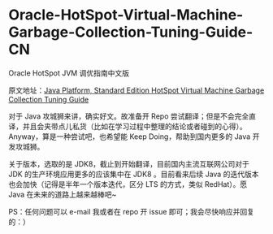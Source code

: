 # Oracle-HotSpot-Virtual-Machine-Garbage-Collection-Tuning-Guide-CN
Oracle HotSpot JVM 调优指南中文版

原文地址：[Java Platform, Standard Edition HotSpot Virtual Machine Garbage Collection Tuning Guide](https://docs.oracle.com/javase/8/docs/technotes/guides/vm/gctuning/toc.html)

对于 Java 攻城狮来讲，确实好文。故准备开 Repo 尝试翻译；但是不会完全直译，并且会夹带点儿私货（比如在学习过程中整理的结论或者碰到的心得）。Anyway，算是一种尝试吧，也希望能 Keep Doing，帮助到国内更多的 Java 开发攻城狮。

关于版本，选取的是 JDK8，截止到开始翻译，目前国内主流互联网公司对于 JDK 的生产环境应用更多的应该集中在 JDK8 。目前看来后续 Java 的迭代版本也会加快（记得是半年一个版本迭代，区分 LTS 的方式，类似 RedHat）。愿 Java 在未来的道路上越来越棒吧~

PS：任何问题可以 e-mail 我或者在 repo 开 issue 即可；我会尽快响应并回复的：）
